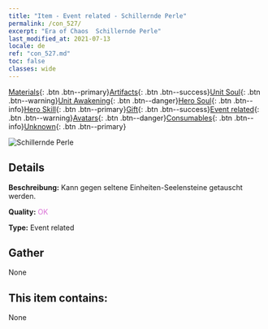 ```yaml
---
title: "Item - Event related - Schillernde Perle"
permalink: /con_527/
excerpt: "Era of Chaos  Schillernde Perle"
last_modified_at: 2021-07-13
locale: de
ref: "con_527.md"
toc: false
classes: wide
---
```

 [Materials](/ItemsDE/){: .btn .btn--primary}[Artifacts](/ItemsDE/Artifacts/){: .btn .btn--success}[Unit Soul](/ItemsDE/UnitSoul/){: .btn .btn--warning}[Unit Awakening](/ItemsDE/UnitAwakening/){: .btn .btn--danger}[Hero Soul](/ItemsDE/HeroSoul/){: .btn .btn--info}[Hero Skill](/ItemsDE/HeroSkill/){: .btn .btn--primary}[Gift](/ItemsDE/Gift/){: .btn .btn--success}[Event related](/ItemsDE/Events/){: .btn .btn--warning}[Avatars](/ItemsDE/Avatars/){: .btn .btn--danger}[Consumables](/ItemsDE/Consumables/){: .btn .btn--info}[Unknown](/ItemsDE/Unknown/){: .btn .btn--primary}

 ![Schillernde Perle](/images/t/i_10013.png)

## Details
 **Beschreibung:** Kann gegen seltene Einheiten-Seelensteine getauscht werden.

 **Quality:** <span style="color: #DA70D6">OK</span>

 **Type:** Event related

## Gather

  None

## This item contains:

  None

